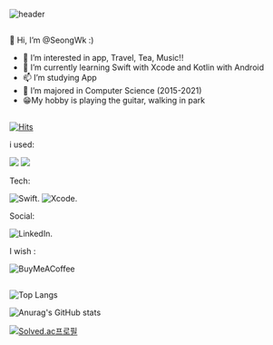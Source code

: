 ![header](https://capsule-render.vercel.app/api?type=waving&color=gradient&height=300&section=header&text=Lim%20Seong%20Wook&fontSize=90)

##
👋 Hi, I’m @SeongWk :)
- 👀 I’m interested in app, Travel, Tea, Music!!
- 🌱 I’m currently learning Swift with Xcode and Kotlin with Android
- 📫 I’m studying App 
- 📖 I’m majored in Computer Science (2015-2021)
- 😁My hobby is playing the guitar, walking in park
##

[![Hits](https://hits.seeyoufarm.com/api/count/incr/badge.svg?url=https%3A%2F%2Fgithub.com%2FSeongWk&count_bg=%23C89B3D&title_bg=%23555555&icon=ios.svg&icon_color=%23E7E7E7&title=hits&edge_flat=false)](https://hits.seeyoufarm.com)

i used:

<img src="https://img.shields.io/badge/MacOS-white?style=flat&logo=MacOS&logoColor=000000"/> <img src="https://img.shields.io/badge/Apple-white?style=flat&logo=Apple&logoColor=000000"/>  


Tech:

![Swift](https://img.shields.io/badge/swift-F54A2A?style=for-the-badge&logo=swift&logoColor=white). ![Xcode](https://img.shields.io/badge/Xcode-007ACC?style=for-the-badge&logo=Xcode&logoColor=white). 

Social:

![LinkedIn](https://img.shields.io/badge/linkedin-%230077B5.svg?style=for-the-badge&logo=linkedin&logoColor=white).

I wish :

![BuyMeACoffee](https://img.shields.io/badge/Buy%20Me%20a%20Coffee-ffdd00?style=for-the-badge&logo=buy-me-a-coffee&logoColor=black)

##


![Top Langs](https://github-readme-stats.vercel.app/api/top-langs/?username=Seongwk&layout=compact&theme=tokyonight) 

![Anurag's GitHub stats](https://github-readme-stats.vercel.app/api?username=Seongwk&show_icons=true&theme=dracula)   


[![Solved.ac프로필](http://mazassumnida.wtf/api/v2/generate_badge?boj=lsw77210)](https://solved.ac/lsw77210)



